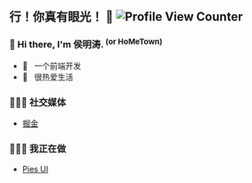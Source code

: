## 行！你真有眼光！ :wave: ![Profile View Counter](https://komarev.com/ghpvc/?username=HoMeTownSoCool)
### 👋 Hi there, I'm 侯明涛. <sup>(or HoMeTown)</sup>
<ul>
  <li>🌱 &nbsp; 一个前端开发</li>
  <li>🌱 &nbsp; 很热爱生活</li>
</ul>

<h3> 👨🏻‍💻 社交媒体 </h3>
<ul>
  <li><a href="https://juejin.cn/user/4116184668057390">掘金</a></li>
</ul>

<h3> 🚴🏻‍♂️ 我正在做</h3>
<ul>
  <li><a href="https://github.com/HoMeTownSoCool/pies-ui">Pies UI</a></li>
</ul>
